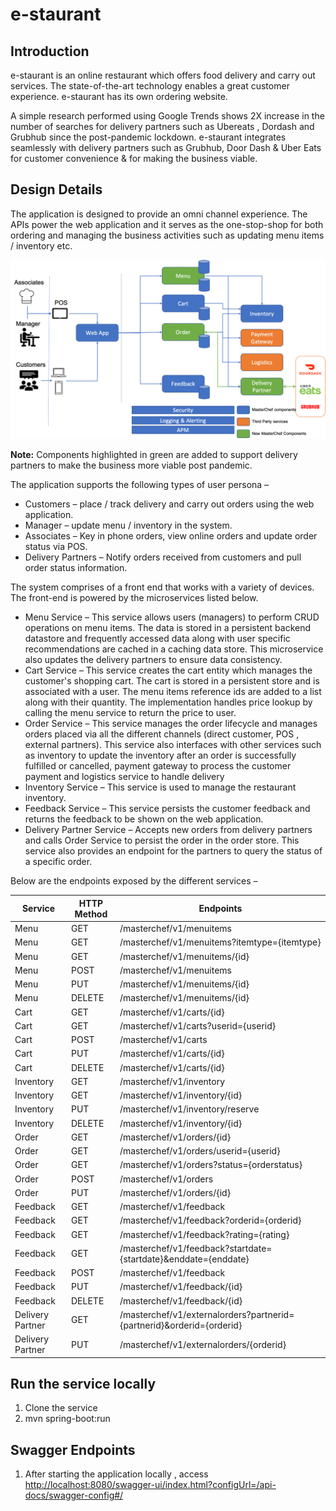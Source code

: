 # e-staurant

## Introduction

e-staurant is an online restaurant which offers food delivery and carry out services. The state-of-the-art technology enables a great customer experience. e-staurant has its own ordering website.

A simple research performed using Google Trends shows 2X increase in the number of searches for delivery partners such as Ubereats , Dordash and Grubhub since the post-pandemic lockdown. e-staurant integrates seamlessly with delivery partners such as Grubhub, Door Dash &amp; Uber Eats for customer convenience &amp; for making the business viable.

## Design Details

The application is designed to provide an omni channel experience. The APIs power the web application and it serves as the one-stop-shop for both ordering and managing the business activities such as updating menu items / inventory etc.

![](src/main/resources/static/Sys_Diagram_B.png)

**Note:** Components highlighted in green are added to support delivery partners to make the business more viable post pandemic.

The application supports the following types of user persona –

- Customers – place / track delivery and carry out orders using the web application.
- Manager – update menu / inventory in the system.
- Associates – Key in phone orders, view online orders and update order status via POS.
- Delivery Partners – Notify orders received from customers and pull order status information.

The system comprises of a front end that works with a variety of devices. The front-end is powered by the microservices listed below.

- Menu Service – This service allows users (managers) to perform CRUD operations on menu items. The data is stored in a persistent backend datastore and frequently accessed data along with user specific recommendations are cached in a caching data store. This microservice also updates the delivery partners to ensure data consistency.
- Cart Service – This service creates the cart entity which manages the customer&#39;s shopping cart. The cart is stored in a persistent store and is associated with a user. The menu items reference ids are added to a list along with their quantity. The implementation handles price lookup by calling the menu service to return the price to user.
- Order Service – This service manages the order lifecycle and manages orders placed via all the different channels (direct customer, POS , external partners). This service also interfaces with other services such as inventory to update the inventory after an order is successfully fulfilled or cancelled, payment gateway to process the customer payment and logistics service to handle delivery
- Inventory Service – This service is used to manage the restaurant inventory.
- Feedback Service – This service persists the customer feedback and returns the feedback to be shown on the web application.
- Delivery Partner Service – Accepts new orders from delivery partners and calls Order Service to persist the order in the order store. This service also provides an endpoint for the partners to query the status of a specific order.

Below are the endpoints exposed by the different services –

| **Service** | **HTTP Method** | **Endpoints** |
| --- | --- | --- |
| Menu | GET | /masterchef/v1/menuitems |
| Menu | GET | /masterchef/v1/menuitems?itemtype={itemtype} |
| Menu | GET | /masterchef/v1/menuitems/{id} |
| Menu | POST | /masterchef/v1/menuitems |
| Menu | PUT | /masterchef/v1/menuitems/{id} |
| Menu | DELETE | /masterchef/v1/menuitems/{id} |
| Cart | GET | /masterchef/v1/carts/{id} |
| Cart | GET | /masterchef/v1/carts?userid={userid} |
| Cart | POST | /masterchef/v1/carts |
| Cart | PUT | /masterchef/v1/carts/{id} |
| Cart | DELETE | /masterchef/v1/carts/{id} |
| Inventory | GET | /masterchef/v1/inventory |
| Inventory | GET | /masterchef/v1/inventory/{id} |
| Inventory | PUT | /masterchef/v1/inventory/reserve |
| Inventory | DELETE | /masterchef/v1/inventory/{id} |
| Order | GET | /masterchef/v1/orders/{id} |
| Order | GET | /masterchef/v1/orders/userid={userid} |
| Order | GET | /masterchef/v1/orders?status={orderstatus} |
| Order | POST | /masterchef/v1/orders |
| Order | PUT | /masterchef/v1/orders/{id} |
| Feedback | GET | /masterchef/v1/feedback |
| Feedback | GET | /masterchef/v1/feedback?orderid={orderid} |
| Feedback | GET | /masterchef/v1/feedback?rating={rating} |
| Feedback | GET | /masterchef/v1/feedback?startdate={startdate}&amp;enddate={enddate} |
| Feedback | POST | /masterchef/v1/feedback |
| Feedback | PUT | /masterchef/v1/feedback/{id} |
| Feedback | DELETE | /masterchef/v1/feedback/{id} |
| Delivery Partner | GET | /masterchef/v1/externalorders?partnerid={partnerid}&amp;orderid={orderid} |
| Delivery Partner | PUT | /masterchef/v1/externalorders/{orderid} |

## Run the service locally

1. Clone the service
2. mvn spring-boot:run

## Swagger Endpoints

1. After starting the application locally , access [http://localhost:8080/swagger-ui/index.html?configUrl=/api-docs/swagger-config#/](http://localhost:8080/swagger-ui/index.html?configUrl=/api-docs/swagger-config#/)